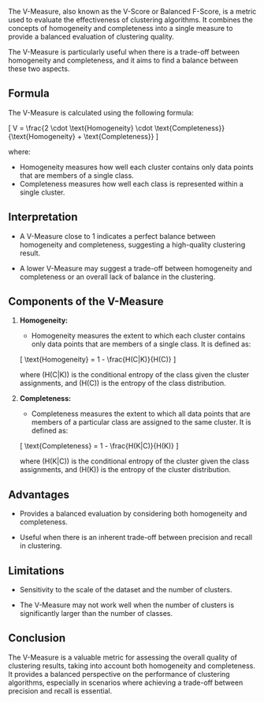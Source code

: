 The V-Measure, also known as the V-Score or Balanced F-Score, is a metric used to evaluate the effectiveness of clustering algorithms. It combines the concepts of homogeneity and completeness into a single measure to provide a balanced evaluation of clustering quality.

The V-Measure is particularly useful when there is a trade-off between homogeneity and completeness, and it aims to find a balance between these two aspects.

## Formula

The V-Measure is calculated using the following formula:

\[ V = \frac{2 \cdot \text{Homogeneity} \cdot \text{Completeness}}{\text{Homogeneity} + \text{Completeness}} \]

where:
- Homogeneity measures how well each cluster contains only data points that are members of a single class.
- Completeness measures how well each class is represented within a single cluster.

## Interpretation

- A V-Measure close to 1 indicates a perfect balance between homogeneity and completeness, suggesting a high-quality clustering result.

- A lower V-Measure may suggest a trade-off between homogeneity and completeness or an overall lack of balance in the clustering.

## Components of the V-Measure

1. **Homogeneity:**
   - Homogeneity measures the extent to which each cluster contains only data points that are members of a single class. It is defined as:

   \[ \text{Homogeneity} = 1 - \frac{H(C|K)}{H(C)} \]

   where \(H(C|K)\) is the conditional entropy of the class given the cluster assignments, and \(H(C)\) is the entropy of the class distribution.

2. **Completeness:**
   - Completeness measures the extent to which all data points that are members of a particular class are assigned to the same cluster. It is defined as:

   \[ \text{Completeness} = 1 - \frac{H(K|C)}{H(K)} \]

   where \(H(K|C)\) is the conditional entropy of the cluster given the class assignments, and \(H(K)\) is the entropy of the cluster distribution.

## Advantages

- Provides a balanced evaluation by considering both homogeneity and completeness.

- Useful when there is an inherent trade-off between precision and recall in clustering.

## Limitations

- Sensitivity to the scale of the dataset and the number of clusters.

- The V-Measure may not work well when the number of clusters is significantly larger than the number of classes.

## Conclusion

The V-Measure is a valuable metric for assessing the overall quality of clustering results, taking into account both homogeneity and completeness. It provides a balanced perspective on the performance of clustering algorithms, especially in scenarios where achieving a trade-off between precision and recall is essential.